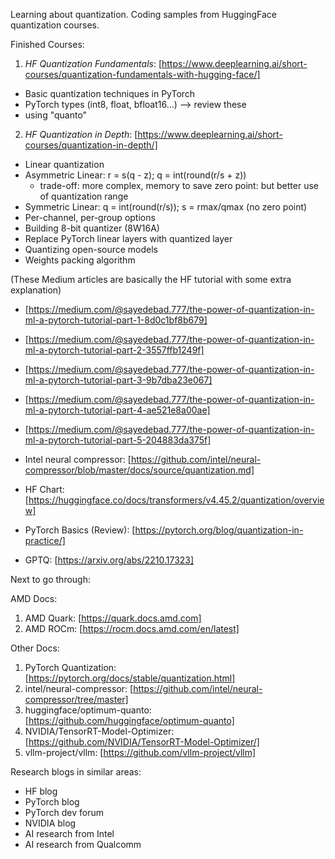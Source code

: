 Learning about quantization. Coding samples from HuggingFace quantization courses.

Finished Courses:
1. _HF Quantization Fundamentals_: [https://www.deeplearning.ai/short-courses/quantization-fundamentals-with-hugging-face/]
- Basic quantization techniques in PyTorch
- PyTorch types (int8, float, bfloat16...) --> review these
- using "quanto"

2. _HF Quantization in Depth_: [https://www.deeplearning.ai/short-courses/quantization-in-depth/]
- Linear quantization
- Asymmetric Linear: r = s(q - z); q = int(round(r/s + z))
    - trade-off: more complex, memory to save zero point: but better use of quantization range
- Symmetric Linear: q = int(round(r/s)); s = rmax/qmax (no zero point)
- Per-channel, per-group options
- Building 8-bit quantizer (8W16A)
- Replace PyTorch linear layers with quantized layer
- Quantizing open-source models
- Weights packing algorithm

(These Medium articles are basically the HF tutorial with some extra explanation)
- [https://medium.com/@sayedebad.777/the-power-of-quantization-in-ml-a-pytorch-tutorial-part-1-8d0c1bf8b679]
- [https://medium.com/@sayedebad.777/the-power-of-quantization-in-ml-a-pytorch-tutorial-part-2-3557ffb1249f]
- [https://medium.com/@sayedebad.777/the-power-of-quantization-in-ml-a-pytorch-tutorial-part-3-9b7dba23e067]
- [https://medium.com/@sayedebad.777/the-power-of-quantization-in-ml-a-pytorch-tutorial-part-4-ae521e8a00ae]
- [https://medium.com/@sayedebad.777/the-power-of-quantization-in-ml-a-pytorch-tutorial-part-5-204883da375f]

- Intel neural compressor: [https://github.com/intel/neural-compressor/blob/master/docs/source/quantization.md]
- HF Chart: [https://huggingface.co/docs/transformers/v4.45.2/quantization/overview]
- PyTorch Basics (Review): [https://pytorch.org/blog/quantization-in-practice/]
- GPTQ: [https://arxiv.org/abs/2210.17323]

Next to go through:

AMD Docs:
1. AMD Quark: [https://quark.docs.amd.com]
2. AMD ROCm: [https://rocm.docs.amd.com/en/latest]

Other Docs:
1. PyTorch Quantization: [https://pytorch.org/docs/stable/quantization.html]
2. intel/neural-compressor: [https://github.com/intel/neural-compressor/tree/master]
3. huggingface/optimum-quanto: [https://github.com/huggingface/optimum-quanto]
4. NVIDIA/TensorRT-Model-Optimizer: [https://github.com/NVIDIA/TensorRT-Model-Optimizer/]
5. vllm-project/vllm: [https://github.com/vllm-project/vllm]

Research blogs in similar areas:
- HF blog
- PyTorch blog
- PyTorch dev forum
- NVIDIA blog
- AI research from Intel
- AI research from Qualcomm
